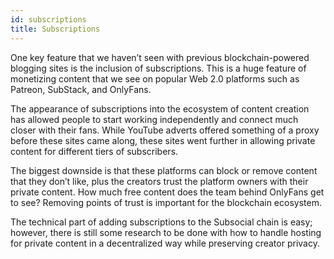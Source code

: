 ```yaml
---
id: subscriptions
title: Subscriptions
---
```


One key feature that we haven’t seen with previous blockchain-powered blogging sites is the
inclusion of subscriptions. This is a huge feature of monetizing content that we see on popular
Web 2.0 platforms such as Patreon, SubStack, and OnlyFans.

The appearance of subscriptions into the ecosystem of content creation has allowed people to
start working independently and connect much closer with their fans. While YouTube adverts
offered something of a proxy before these sites came along, these sites went further in allowing
private content for different tiers of subscribers.

The biggest downside is that these platforms can block or remove content that they don’t like,
plus the creators trust the platform owners with their private content. How much free content
does the team behind OnlyFans get to see? Removing points of trust is important for the
blockchain ecosystem.

The technical part of adding subscriptions to the Subsocial chain is easy; however, there is still
some research to be done with how to handle hosting for private content in a decentralized way
while preserving creator privacy.